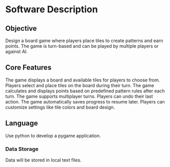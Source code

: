 # Software Description

## Objective

Design a board game where players place tiles to create patterns and earn points. The game is turn-based and can be played by multiple players or against AI.

## Core Features

The game displays a board and available tiles for players to choose from.
Players select and place tiles on the board during their turn.
The game calculates and displays points based on predefined pattern rules after each turn.
The game supports multiplayer turns.
Players can undo their last action.
The game automatically saves progress to resume later.
Players can customize settings like tile colors and board design.


## Language

Use python to develop a pygame application.
### Data Storage

Data will be stored in local text files.